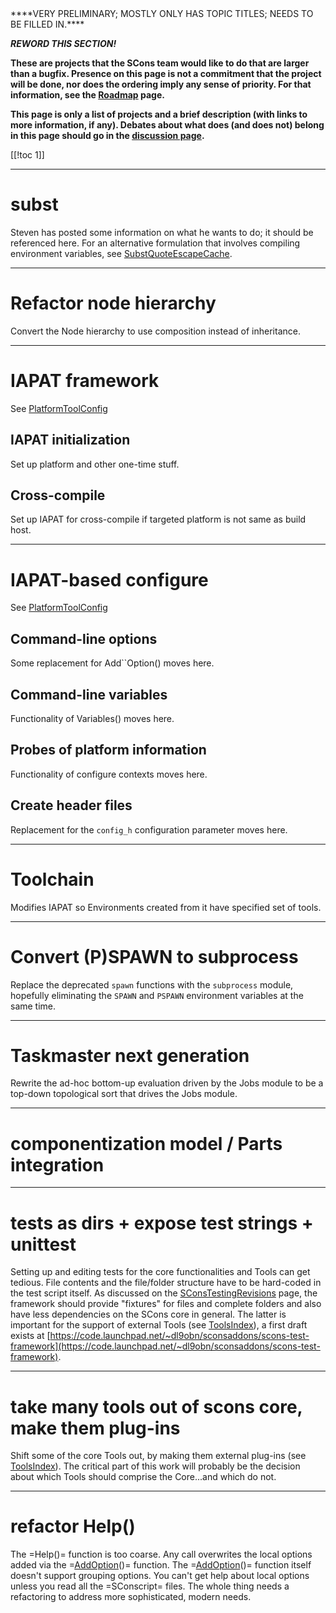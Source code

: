 

<div>
****VERY PRELIMINARY; MOSTLY ONLY HAS TOPIC TITLES; NEEDS TO BE FILLED IN.**** 

****_REWORD THIS SECTION!_**** 

****These are projects that the SCons team would like to do that are larger than a bugfix.  Presence on this page is not a commitment that the project will be done, nor does the ordering imply any sense of priority.  For that information, see the [Roadmap](Roadmap) page.**** 

****This page is only a list of projects and a brief description (with links to more information, if any).  Debates about what does (and does not) belong in this page should go in the [discussion page](SConsFutureProjects/Discussion).**** 
</div>
[[!toc 1]] 



---

 <a name="subst"></a> 
# subst

Steven has posted some information on what he wants to do; it should be referenced here.  For an alternative formulation that involves compiling environment variables, see [SubstQuoteEscapeCache](SubstQuoteEscapeCache). 



---

 <a name="node_hierarchy"></a> 
# Refactor node hierarchy

Convert the Node hierarchy to use composition instead of inheritance. 



---

 <a name="iapat"></a> 
# IAPAT framework

See [PlatformToolConfig](PlatformToolConfig) 
## IAPAT initialization

Set up platform and other one-time stuff. 
## Cross-compile

Set up IAPAT for cross-compile if targeted platform is not same as build host. 



---

 <a name="iapat_config"></a> 
# IAPAT-based configure

See [PlatformToolConfig](PlatformToolConfig) 
## Command-line options

Some replacement for Add``Option() moves here. 
## Command-line variables

Functionality of Variables() moves here. 
## Probes of platform information

Functionality of configure contexts moves here. 
## Create header files

Replacement for the `config_h` configuration parameter moves here. 



---

 <a name="toolchain"></a> 
# Toolchain

Modifies IAPAT so Environments created from it have specified set of tools. 



---

 <a name="subprocess"></a> 
# Convert (P)SPAWN to subprocess

Replace the deprecated `spawn` functions with the `subprocess` module, hopefully eliminating the `SPAWN` and `PSPAWN` environment variables at the same time. 



---

 <a name="tng"></a> 
# Taskmaster next generation

Rewrite the ad-hoc bottom-up evaluation driven by the Jobs module to be a top-down topological sort that drives the Jobs module. 



---

 <a name="componentization"></a> 
# componentization model / Parts integration



---

 <a name="test_as_dir"></a> 
# tests as dirs + expose test strings + unittest

Setting up and editing tests for the core functionalities and Tools can get tedious. File contents and the file/folder structure have to be hard-coded in the test script itself. As discussed on the [SConsTestingRevisions](http://scons.org/wiki/SConsTestingRevisions) page, the framework should provide "fixtures" for files and complete folders and also have less dependencies on the SCons core in general. The latter is important for the support of external Tools (see [ToolsIndex](ToolsIndex)), a first draft exists at [https://code.launchpad.net/~dl9obn/sconsaddons/scons-test-framework](https://code.launchpad.net/~dl9obn/sconsaddons/scons-test-framework). 



---

 <a name="tools_as_plugins"></a> 
# take many tools out of scons core, make them plug-ins

Shift some of the core Tools out, by making them external plug-ins (see [ToolsIndex](ToolsIndex)). The critical part of this work will probably be the decision about which Tools should comprise the Core...and which do not. 



---

 <a name="Help"></a> 
# refactor Help()

The =Help()= function is too coarse. Any call overwrites the local options added via the =[AddOption](AddOption)()= function. The =[AddOption](AddOption)()= function itself doesn't support grouping options. You can't get help about local options unless you read all the =SConscript= files. The whole thing needs a refactoring to address more sophisticated, modern needs. 
